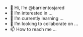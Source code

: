 - 👋 Hi, I’m @barrientosjared
- 👀 I’m interested in ...
- 🌱 I’m currently learning ...
- 💞️ I’m looking to collaborate on ...
- 📫 How to reach me ...

<!---
barrientosjared/barrientosjared is a ✨ special ✨ repository because its `README.md` (this file) appears on your GitHub profile.
You can click the Preview link to take a look at your changes.
--->
